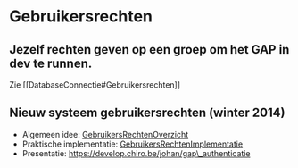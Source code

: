 Gebruikersrechten
=================

Jezelf rechten geven op een groep om het GAP in dev te runnen.
--------------------------------------------------------------

Zie \[\[DatabaseConnectie\#Gebruikersrechten\]\]

Nieuw systeem gebruikersrechten (winter 2014)
---------------------------------------------

-   Algemeen idee: [GebruikersRechtenOverzicht](GebruikersRechtenOverzicht.md)
-   Praktische implementatie: [GebruikersRechtenImplementatie](GebruikersRechtenImplementatie.md)
-   Presentatie: https://develop.chiro.be/johan/gap\_authenticatie

